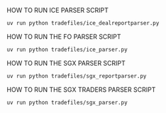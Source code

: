 HOW TO RUN ICE PARSER SCRIPT

```bash
uv run python tradefiles/ice_dealreportparser.py
```

HOW TO RUN THE FO PARSER SCRIPT

```bash
uv run python tradefiles/ice_parser.py
```

HOW TO RUN THE SGX PARSER SCRIPT

```bash
uv run python tradefiles/sgx_reportparser.py
```

HOW TO RUN THE SGX TRADERS PARSER SCRIPT

```bash
uv run python tradefiles/sgx_parser.py
```
